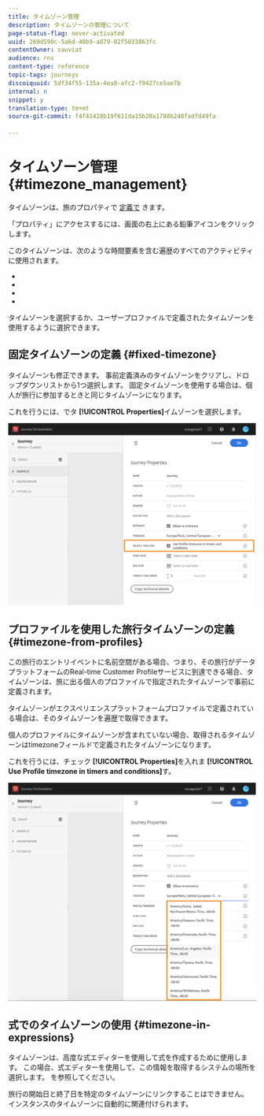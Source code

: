 ```yaml
---
title: タイムゾーン管理
description: タイムゾーンの管理について
page-status-flag: never-activated
uuid: 269d590c-5a6d-40b9-a879-02f5033863fc
contentOwner: sauviat
audience: rns
content-type: reference
topic-tags: journeys
discoiquuid: 5df34f55-135a-4ea8-afc2-f9427ce5ae7b
internal: n
snippet: y
translation-type: tm+mt
source-git-commit: f4f41428b19f611da15b20a1788b240fadfd49fa

---
```




# タイムゾーン管理 {#timezone_management}

タイムゾーンは、旅のプロパティで [定義で](../building-journeys/changing-properties.md) きます。

「プロパティ」にアクセスするには、画面の右上にある鉛筆アイコンをクリックします。

このタイムゾーンは、次のような時間要素を含む遍歴のすべてのアクティビティに使用されます。

* [](../building-journeys/condition-activity.md#time_condition)
* [](../building-journeys/condition-activity.md#date_condition)
* [](../building-journeys/wait-activity.md#custom)
* [](../building-journeys/wait-activity.md#fixed_date)

タイムゾーンを選択するか、ユーザープロファイルで定義されたタイムゾーンを使用するように選択できます。

## 固定タイムゾーンの定義 {#fixed-timezone}

タイムゾーンも修正できます。 事前定義済みのタイムゾーンをクリアし、ドロップダウンリストから1つ選択します。 固定タイムゾーンを使用する場合は、個人が旅行に参加するときと同じタイムゾーンになります。

これを行うには、でタ **[!UICONTROL Properties]**&#x200B;イムゾーンを選択します。

![](../assets/journey73.png)

## プロファイルを使用した旅行タイムゾーンの定義 {#timezone-from-profiles}

この旅行のエントリイベントに名前空間がある場合、つまり、その旅行がデータプラットフォームのReal-time Customer Profileサービスに到達できる場合、タイムゾーンは、旅に出る個人のプロファイルで指定されたタイムゾーンで事前に定義されます。

タイムゾーンがエクスペリエンスプラットフォームプロファイルで定義されている場合は、そのタイムゾーンを遍歴で取得できます。

個人のプロファイルにタイムゾーンが含まれていない場合、取得されるタイムゾーンはtimezoneフィールドで定義されたタイムゾーンになります。

これを行うには、チェック **[!UICONTROL Properties]**&#x200B;を入れま **[!UICONTROL Use Profile timezone in timers and conditions]**&#x200B;す。

![](../assets/journey72.png)

## 式でのタイムゾーンの使用 {#timezone-in-expressions}

タイムゾーンは、高度な式エディターを使用して式を作成するために使用します。 この場合、式エディターを使用して、この情報を取得するシステムの場所を選択します。 [](../expression/expressionadvanced.md)を参照してください。

旅行の開始日と終了日を特定のタイムゾーンにリンクすることはできません。 インスタンスのタイムゾーンに自動的に関連付けられます。
